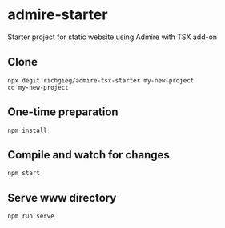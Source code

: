 # admire-starter

Starter project for static website using Admire with TSX add-on

## Clone
```
npx degit richgieg/admire-tsx-starter my-new-project
cd my-new-project
```

## One-time preparation
```
npm install
```

## Compile and watch for changes
```
npm start
```

## Serve www directory
```
npm run serve
```
